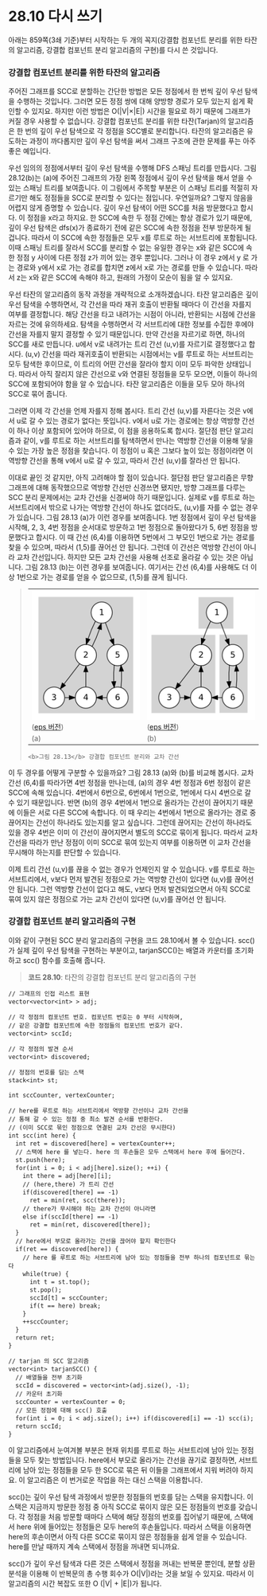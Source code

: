 # 28.10 다시 쓰기

아래는 859쪽(3쇄 기준)부터 시작하는 두 개의 꼭지(강결합 컴포넌트 분리를 위한 타잔의 알고리즘, 강결합 컴포넌트 분리 알고리즘의 구현)를 다시 쓴 것입니다.

### 강결합 컴포넌트 분리를 위한 타잔의 알고리즘

주어진 그래프를 SCC로 분할하는 간단한 방법은 모든 정점에서 한 번씩 깊이 우선 탐색을 수행하는 것입니다. 
그러면 모든 정점 쌍에 대해 양방향 경로가 모두 있는지 쉽게 확인할 수 있지요.
하지만 이런 방법은 O(|V|×|E|) 시간을 필요로 하기 때문에 그래프가 커질 경우 사용할 수 없습니다.
강결합 컴포넌트 분리를 위한 타잔(Tarjan)의 알고리즘은 한 번의 깊이 우선 탐색으로 각 정점을 SCC별로 분리합니다.
타잔의 알고리즘은 유도하는 과정이 까다롭지만 깊이 우선 탐색을 써서 그래프 구조에 관한 문제를 푸는 아주 좋은 예입니다.

우선 임의의 정점에서부터 깊이 우선 탐색을 수행해 DFS 스패닝 트리를 만듭시다.
그림 28.12(b)는 (a)에 주어진 그래프의 가장 왼쪽 정점에서 깊이 우선 탐색을 해서 얻을 수 있는 스패닝 트리를 보여줍니다.
이 그림에서 주목할 부분은 이 스패닝 트리를 적절히 자르기만 해도 정점들을 SCC로 분리할 수 있다는 점입니다.
우연일까요? 그렇지 않음을 어렵지 않게 증명할 수 있습니다.
깊이 우선 탐색이 어떤 SCC를 처음 방문했다고 합시다.
이 정점을 x라고 하지요.
한 SCC에 속한 두 정점 간에는 항상 경로가 있기 때문에, 깊이 우선 탐색은 dfs(x)가 종료하기 전에 같은 SCC에 속한 정점을 전부 방문하게 될 겁니다.
따라서 이 SCC에 속한 정점들은 모두 x를 루트로 하는 서브트리에 포함됩니다.
이때 스패닝 트리를 잘라서 SCC를 분리할 수 없는 유일한 경우는 x와 같은 SCC에 속한 정점 y 사이에 다른 정점 z가 끼어 있는 경우 뿐입니다.
그러나 이 경우 z에서 y 로 가는 경로와 y에서 x로 가는 경로를 합치면 z에서 x로 가는 경로를 만들 수 있습니다.
따라서 z는 x와 같은 SCC에 속해야 하고, 원래의 가정이 모순이 됨을 알 수 있지요.

우선 타잔의 알고리즘의 동작 과정을 개략적으로 소개하겠습니다. 
타잔 알고리즘은 깊이 우선 탐색을 수행하면서, 각 간선을 따라 재귀 호출이 반환될 때마다 이 간선을 자를지 여부를 결정합니다.
해당 간선을 타고 내려가는 시점이 아니라, 반환되는 시점에 간선을 자르는 것에 유의하세요.
탐색을 수행하면서 각 서브트리에 대한 정보를 수집한 후에야 간선을 자를지 말지 결정할 수 있기 때문입니다.
만약 간선을 자르기로 하면, 하나의 SCC를 새로 만듭니다. 
u에서 v로 내려가는 트리 간선 (u,v)를 자르기로 결정했다고 합시다. 
(u,v) 간선을 따라 재귀호출이 반환되는 시점에서는 v를 루트로 하는 서브트리는 모두 탐색한 후이므로, 이 트리의 어떤 간선을 잘라야 할지 이미 모두 파악한 상태입니다.
따라서 아직 잘리지 않은 간선으로 v와 연결된 정점들을 모두 모으면, 이들이 하나의 SCC에 포함되어야 함을 알 수 있습니다.
타잔 알고리즘은 이들을 모두 모아 하나의 SCC로 묶어 줍니다.

그러면 이제 각 간선을 언제 자를지 정해 봅시다. 
트리 간선 (u,v)를 자른다는 것은 v에서 u로 갈 수 있는 경로가 없다는 뜻입니다.
v에서 u로 가는 경로에는 항상 역방향 간선이 하나 이상 포함되어 있어야 하므로, 이 점을 응용하도록 합시다.
절단점 판단 알고리즘과 같이, v를 루트로 하는 서브트리를 탐색하면서 만나는 역방향 간선을 이용해 닿을 수 있는 가장 높은 정점을 찾습니다.
이 정점이 u 혹은 그보다 높이 있는 정점이라면 이 역방향 간선을 통해 v에서 u로 갈 수 있고, 따라서 간선 (u,v)를 잘라선 안 됩니다.

이대로 끝인 것 같지만, 아직 고려해야 할 점이 있습니다.
절단점 판단 알고리즘은 무향 그래프에 대해 동작했으므로 역방향 간선만 신경쓰면 됐지만, 방향 그래프를 다루는 SCC 분리 문제에서는 교차 간선을 신경써야 하기 때문입니다.
실제로 v를 루트로 하는 서브트리에서 밖으로 나가는 역방향 간선이 하나도 없더라도, (u,v)를 자를 수 없는 경우가 있습니다.
그림 28.13 (a)가 이런 경우를 보여줍니다.
1번 정점에서 깊이 우선 탐색을 시작해, 2, 3, 4번 정점을 순서대로 방문하고 1번 정점으로 돌아왔다가 5, 6번 정점을 방문했다고 합시다.
이 때 간선 (6,4)를 이용하면 5번에서 그 부모인 1번으로 가는 경로를 찾을 수 있으며, 따라서 (1,5)를 끊어선 안 됩니다.
그런데 이 간선은 역방향 간선이 아니라 교차 간선입니다.
하지만 모든 교차 간선을 사용해 선조로 올라갈 수 있는 것은 아닙니다.
그림 28.13 (b)는 이런 경우를 보여줍니다.
여기서는 간선 (6,4)를 사용해도 더 이상 1번으로 가는 경로를 얻을 수 없으므로, (1,5)를 끊게 됩니다.

<blockquote>
	<table class="plain"><tr><td>
		<img src="/static/img/tarjan-rewrite.png"/> <br/> (<a href="/static/img/tarjan-rewrite.eps">eps 버전</a>)
	</td><td>
		<img src="/static/img/tarjan-rewrite2.png"/> <br/> (<a href="/static/img/tarjan-rewrite2.eps">eps 버전</a>)
	</td></tr><tr><td>
		(a)
	</td><td>
		(b)
	</td></tr></table>

	<b>그림 28.13</b> 강결합 컴포넌트 분리와 교차 간선
</blockquote>

이 두 경우를 어떻게 구분할 수 있을까요? 
그림 28.13 (a)와 (b)를 비교해 봅시다. 
교차 간선 (6,4)를 따라가면 4번 정점을 만나는데, (a)의 경우 4번 정점과 6번 정점이 같은 SCC에 속해 있습니다.
4번에서 6번으로, 6번에서 1번으로, 1번에서 다시 4번으로 갈 수 있기 때문입니다.
반면 (b)의 경우 4번에서 1번으로 올라가는 간선이 끊어지기 때문에 이들은 서로 다른 SCC에 속합니다.
이 때 우리는 4번에서 1번으로 올라가는 경로 중 끊어지는 간선이 하나라도 있는지를 알고 싶습니다.
그런데 끊어지는 간선이 하나라도 있을 경우 4번은 이미 이 간선이 끊어지면서 별도의 SCC로 묶이게 됩니다.
따라서 교차 간선을 따라가 만난 정점이 이미 SCC로 묶여 있는지 여부를 이용하면 이 교차 간선을 무시해야 하는지를 판단할 수 있습니다.

이제 트리 간선 (u,v)를 끊을 수 없는 경우가 언제인지 알 수 있습니다.
v를 루트로 하는 서브트리에서, v보다 먼저 발견된 정점으로 가는 역방향 간선이 있다면 (u,v)를 끊어선 안 됩니다.
그런 역방향 간선이 없다고 해도, v보다 먼저 발견되었으면서 아직 SCC로 묶여 있지 않은 정점으로 가는 교차 간선이 있다면 (u,v)를 끊어선 안 됩니다.

### 강결합 컴포넌트 분리 알고리즘의 구현

이와 같이 구현된 SCC 분리 알고리즘의 구현을 코드 28.10에서 볼 수 있습니다. scc()가 실제 깊이 우선 탐색을 구현하는 부분이고, tarjanSCC()는 배열과 카운터를 초기화하고 scc() 함수를 호출해 줍니다. 

> **코드 28.10**: 타잔의 강결합 컴포넌트 분리 알고리즘의 구현
> 
	// 그래프의 인접 리스트 표현
	vector<vector<int> > adj;
>
	// 각 정점의 컴포넌트 번호. 컴포넌트 번호는 0 부터 시작하며, 
	// 같은 강결합 컴포넌트에 속한 정점들의 컴포넌트 번호가 같다.
	vector<int> sccId;
>
	// 각 정점의 발견 순서
	vector<int> discovered;
>
	// 정점의 번호를 담는 스택
	stack<int> st;
>
	int sccCounter, vertexCounter;
>
	// here를 루트로 하는 서브트리에서 역방향 간선이나 교차 간선을
	// 통해 갈 수 있는 정점 중 최소 발견 순서를 반환한다. 
	// (이미 SCC로 묶인 정점으로 연결된 교차 간선은 무시한다)
	int scc(int here) {
	  int ret = discovered[here] = vertexCounter++;
	  // 스택에 here 를 넣는다. here 의 후손들은 모두 스택에서 here 후에 들어간다.
	  st.push(here);  
	  for(int i = 0; i < adj[here].size(); ++i) {
		int there = adj[here][i];
		// (here,there) 가 트리 간선
		if(discovered[there] == -1) 
		  ret = min(ret, scc(there));
		// there가 무시해야 하는 교차 간선이 아니라면
		else if(sccId[there] == -1)
		  ret = min(ret, discovered[there]);
	  }  
	  // here에서 부모로 올라가는 간선을 끊어야 할지 확인한다
	  if(ret == discovered[here]) {
		// here 를 루트로 하는 서브트리에 남아 있는 정점들을 전부 하나의 컴포넌트로 묶는다
		while(true) {
		  int t = st.top();
		  st.pop();
		  sccId[t] = sccCounter;
		  if(t == here) break;
		}
		++sccCounter;
	  }
	  return ret;
	}
>
	// tarjan 의 SCC 알고리즘
	vector<int> tarjanSCC() {
	  // 배열들을 전부 초기화
	  sccId = discovered = vector<int>(adj.size(), -1);
	  // 카운터 초기화
	  sccCounter = vertexCounter = 0;
	  // 모든 정점에 대해 scc() 호출
	  for(int i = 0; i < adj.size(); i++) if(discovered[i] == -1) scc(i);
	  return sccId;
	}

이 알고리즘에서 눈여겨볼 부분은 현재 위치를 루트로 하는 서브트리에 남아 있는 정점들을 모두 찾는 방법입니다. 
here에서 부모로 올라가는 간선을 끊기로 결정하면, 서브트리에 남아 있는 정점들을 모두 한 SCC로 묶은 뒤 이들을 그래프에서 지워 버려야 하지요. 
이 알고리즘은 이 번거로운 작업을 하는 대신 스택을 이용합니다.

scc()는 깊이 우선 탐색 과정에서 방문한 정점들의 번호를 담는 스택을 유지합니다. 
이 스택은 지금까지 방문한 정점 중 아직 SCC로 묶이지 않은 모든 정점들의 번호를 갖습니다. 
각 정점을 처음 방문할 때마다 스택에 해당 정점의 번호를 집어넣기 때문에, 스택에서 here 위에 들어있는 정점들은 모두 here의 후손들입니다. 
따라서 스택을 이용하면 here의 후손이면서 아직 다른 SCC로 묶이지 않은 정점들을 쉽게 얻을 수 있습니다. 
here를 만날 때까지 계속 스택에서 정점을 꺼내면 되니까요.

scc()가 깊이 우선 탐색과 다른 것은 스택에서 정점을 꺼내는 반복문 뿐인데, 분할 상환 분석을 이용해 이 반복문의 총 수행 회수가 O(|V|)라는 것을 보일 수 있지요. 
따라서 이 알고리즘의 시간 복잡도 또한 O (|V| + |E|)가 됩니다.
